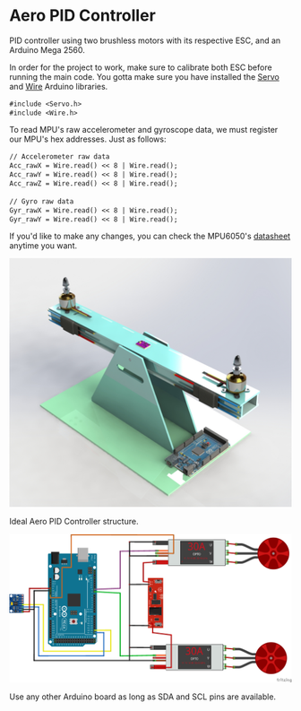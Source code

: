 # Aero PID Controller

PID controller using two brushless motors with its respective ESC, and an Arduino Mega 2560.

In order for the project to work, make sure to calibrate both ESC before running the main code. You gotta make sure you have installed the [Servo](https://www.arduino.cc/reference/en/libraries/servo/) and [Wire](https://www.arduino.cc/reference/en/language/functions/communication/wire/) Arduino libraries.
    
    #include <Servo.h>
    #include <Wire.h>

To read MPU's raw accelerometer and gyroscope data, we must register our MPU's hex addresses. Just as follows:

    // Accelerometer raw data
    Acc_rawX = Wire.read() << 8 | Wire.read();
    Acc_rawY = Wire.read() << 8 | Wire.read();
    Acc_rawZ = Wire.read() << 8 | Wire.read();
    
    // Gyro raw data
    Gyr_rawX = Wire.read() << 8 | Wire.read();
    Gyr_rawY = Wire.read() << 8 | Wire.read();

If you'd like to make any changes, you can check the MPU6050's [datasheet](https://invensense.tdk.com/wp-content/uploads/2015/02/MPU-6000-Register-Map1.pdf) anytime you want. 

![structure](img/render.png)

Ideal Aero PID Controller structure.

![schematic](img/schematic.png)

Use any other Arduino board as long as SDA and SCL pins are available.